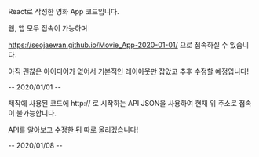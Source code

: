 React로 작성한 영화 App 코드입니다.

웹, 앱 모두 접속이 가능하며

https://seojaewan.github.io/Movie_App-2020-01-01/ 으로 접속하실 수 있습니다.

아직 괜찮은 아이디어가 없어서 기본적인 레이아웃만 잡았고 추후 수정할 예정입니다!

-- 2020/01/01 --

제작에 사용된 코드에 http:// 로 시작하는 API JSON을 사용하여 현재 위 주소로 접속이 불가능합니다.

API를 알아보고 수정한 뒤 따로 올리겠습니다!

-- 2020/01/08 --
